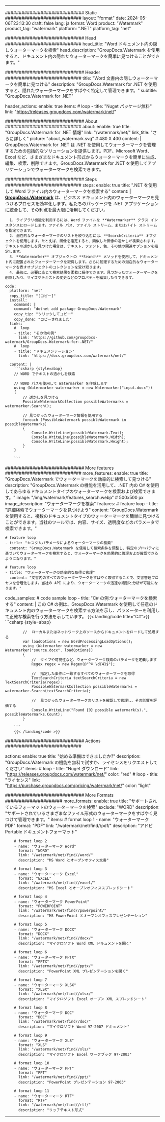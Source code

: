 
---
############################# Static ############################
layout: "format"
date:  2024-05-06T23:13:30
draft: false
lang: ja
format: Word
product: "Watermark"
product_tag: "watermark"
platform: ".NET"
platform_tag: "net"

############################# Head ############################
head_title: "Word ドキュメント内の隠しウォーターマークを検索"
head_description: "GroupDocs.Watermark を使用すると、ドキュメント内の隠れたウォーターマークを簡単に見つけることができます。"

############################# Header ############################
title: "Word 文書内の隠しウォーターマークを簡単に見つける" 
description: "GroupDocs.Watermark for .NET を使用すると、隠れたウォーターマークをすばやく特定して管理できます。"
subtitle: "GroupDocs.Watermark for .NET" 

header_actions:
  enable: true
  items:
    #  loop
    - title: "Nuget パッケージ無料"
      link: "https://releases.groupdocs.com/watermark/net/"
      
############################# About ############################
about:
    enable: true
    title: "GroupDocs.Watermark for .NET 情報"
    link: "/watermark/net/"
    link_title: "さらに詳しく"
    picture: "about_watermark.svg" # 480 X 400
    content: |
       GroupDocs.Watermark for .NET は .NET を使用してウォーターマークを管理するための包括的なソリューションを提供します。PDF、Microsoft Word、Excel など、さまざまなドキュメント形式からウォーターマークを簡単に生成、編集、検索、削除できます。GroupDocs.Watermark for .NET を使用してアプリケーションでウォーターマークを検索できます。

############################# Steps ############################
steps:
    enable: true
    title: ".NET を使用して Word ファイル内のウォーターマークを検索する"
    content: |
      **[GroupDocs.Watermark](https://products.groupdocs.com/watermark/net/)** は、ビジネス ドキュメント内のウォーターマークを見つけるプロセスを効率化します。私たちのパッケージを .NET アプリケーションに統合して、その利点を最大限に活用してください。
      
      1. ライブラリ機能を利用するには、Word ファイルを **Watermarker** クラス インスタンスにロードします。ファイル パス、ファイル ストリーム、またはバイト ストリームを指定できます。
      2. 潜在的なウォーターマークのリストを絞り込むには、**SearchCriteria** オブジェクトを使用します。たとえば、画像を指定すると、類似した画像の透かしが検索されます。テキストの透かしを見つけた場合は、テキスト、フォント、色、その他の関連オプションを指定します。
      3. **Watermarker** オブジェクトの **Search** メソッドを使用して、ドキュメント内に配置されたウォーターマークを取得します。さらに処理するための潜在的なウォーターマークを表すオブジェクトのコレクションを受け取ります。
      4. 最後に、必要に応じて検索結果を柔軟に操作できます。見つかったウォーターマークを削除したり、サイズやテキストの変更などのプロパティを編集したりできます。
   
    code:
      platform: "net"
      copy_title: "[コピー]"
      install:
        command: |
        command: "dotnet add package GroupDocs.Watermark"
        copy_tip: "クリックしてコピー"
        copy_done: "コピーされました"
      links:
        #  loop
        - title: "その他の例"
          link: "https://github.com/groupdocs-watermark/GroupDocs.Watermark-for-.NET/"
        #  loop
        - title: "ドキュメンテーション"
          link: "https://docs.groupdocs.com/watermark/net/"
          
      content: |
        ```csharp {style=abap}
        // WORD でテキストの透かしを検索

        // WORD パスを使用して Watermarker を作成します
        using (Watermarker watermarker = new Watermarker("input.docx"))
        {
            // 透かしを見つける
            PossibleWatermarkCollection possibleWatermarks = watermarker.Search();

            // 見つかったウォーターマーク情報を使用する
            foreach (PossibleWatermark possibleWatermark in possibleWatermarks)
            {
                Console.WriteLine(possibleWatermark.Text);
                Console.WriteLine(possibleWatermark.Width);
                Console.WriteLine(possibleWatermark.Height);
            }
        }
        
        ```            

############################# More features ############################
more_features:
  enable: true
  title: "GroupDocs.Watermark でウォーターマークを効率的に検索して見つける"
  description: "GroupDocs.Watermark の機能を活用して、.NET 内の C# を使用してあらゆるドキュメントタイプのウォーターマークを検索および検索できます。"
  image: "/img/watermark/features_search.webp" # 500x500 px
  image_description: "ウォーターマークを検索"
  features:
    # feature loop
    - title: "詳細検索でウォーターマークを見つけよう"
      content: "GroupDocs.Watermark を使用すると、複数のドキュメントタイプのウォーターマークを簡単に見つけることができます。当社のツールでは、内容、サイズ、透明度などのパラメータで検索できます。"

    # feature loop
    - title: "カスタムパラメータによるウォーターマークの検索"
      content: "GroupDocs.Watermark を使用して検索条件を調整し、特定のプロパティに基づいてウォーターマークを検索すると、ウォーターマークを効果的に管理および確認できるようになります。"

    # feature loop
    - title: "ウォーターマークの効率的な取得と管理"
      content: "文書内のすべてのウォーターマークをすばやく取得することで、文書管理プロセスを合理化します。当社の API により、ウォーターマークの迅速な識別と分析が可能になります。"
      
  code_samples:
    # code sample loop
    - title: "C# の例:ウォーターマークを検索する"
      content: |
        この C# の例は、GroupDocs.Watermark を使用して任意のドキュメント内のウォーターマークを検索する方法を示し、パラメーターを利用して正確な検索を行う方法を示しています。
        {{< landing/code title="C#">}}
        ```csharp {style=abap}
        
            //  ローカルまたはネットワーク上のソースからドキュメントをロードして処理する
            var loadOptions = new WordProcessingLoadOptions();
            using (Watermarker watermarker = new Watermarker("source.docx", loadOptions))
            {
                //  タイプや可視性など、ウォーターマーク検索のパラメータを定義します
                Regex regex = new Regex(@"^© \d{4}$");

                //  指定した条件に一致するすべてのウォーターマークを取得
                TextSearchCriteria textSearchCriteria = new TextSearchCriteria(regex);
                PossibleWatermarkCollection possibleWatermarks = watermarker.Search(textSearchCriteria);

                //  見つかったウォーターマークのリストを確認して管理し、その影響を評価する
                Console.WriteLine("Found {0} possible watermark(s).", possibleWatermarks.Count);
            }

        ```
        {{< /landing/code >}}


############################# Actions ############################

actions:
  enable: true
  title: "始める準備はできましたか?"
  description: "GroupDocs.Watermark の機能を無料で試すか、ライセンスをリクエストしてください"
  items:
    #  loop
    - title: "Nuget ダウンロード"
      link: "https://releases.groupdocs.com/watermark/net/"
      color: "red"
        #  loop
    - title: "ライセンス"
      link: "https://purchase.groupdocs.com/pricing/watermark/net/"
      color: "light"


############################# More Formats #####################
more_formats:
    enable: true
    title: "サポートされているフォーマットのウォーターマークを検索"
    exclude: "WORD"
    description: "サポートされているさまざまなファイル形式のウォーターマークをすばやく見つけて管理できます。"
    items: 
        # format loop 1
        - name: "ウォーターマーク PDF"
          format: "PDF"
          link: "/watermark/net/find//pdf/"
          description: "アドビ Portable ドキュメントフォーマット"

        # format loop 2
        - name: "ウォーターマーク Word"
          format: "WORD"
          link: "/watermark/net/find//word/"
          description: "MS Word とオープンオフィス文書"
          
        # format loop 3
        - name: "ウォーターマーク Excel"
          format: "EXCEL"
          link: "/watermark/net/find//excel/"
          description: "MS Excel とオープンオフィススプレッドシート"

        # format loop 4
        - name: "ウォーターマーク PowerPoint"
          format: "POWERPOINT"
          link: "/watermark/net/find//powerpoint/"
          description: "MS PowerPoint とオープンオフィスプレゼンテーション"

        # format loop 5
        - name: "ウォーターマーク DOCX"
          format: "DOCX"
          link: "/watermark/net/find//docx/"
          description: "マイクロソフト Word XML ドキュメントを開く"
          
        # format loop 6
        - name: "ウォーターマーク PPTX"
          format: "PPTX"
          link: "/watermark/net/find//pptx/"
          description: "PowerPoint XML プレゼンテーションを開く"
          
        # format loop 7
        - name: "ウォーターマーク XLSX"
          format: "XLSX"
          link: "/watermark/net/find//xlsx/"
          description: "マイクロソフト Excel オープン XML スプレッドシート"

        # format loop 8
        - name: "ウォーターマーク DOC"
          format: "DOC"
          link: "/watermark/net/find//doc/"
          description: "マイクロソフト Word 97-2007 ドキュメント"

        # format loop 9
        - name: "ウォーターマーク XLS"
          format: "XLS"
          link: "/watermark/net/find//xls/"
          description: "マイクロソフト Excel ワークブック 97-2003"

        # format loop 10
        - name: "ウォーターマーク PPT"
          format: "PPT"
          link: "/watermark/net/find//ppt/"
          description: "PowerPoint プレゼンテーション 97-2003"

        # format loop 11
        - name: "ウォーターマーク RTF"
          format: "RTF"
          link: "/watermark/net/find//rtf/"
          description: "リッチテキスト形式"

---